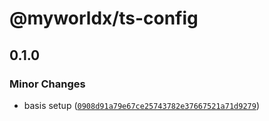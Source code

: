 # @myworldx/ts-config

## 0.1.0

### Minor Changes

- basis setup ([`0908d91a79e67ce25743782e37667521a71d9279`](https://github.com/myworldx/myworldx/commit/0908d91a79e67ce25743782e37667521a71d9279))
